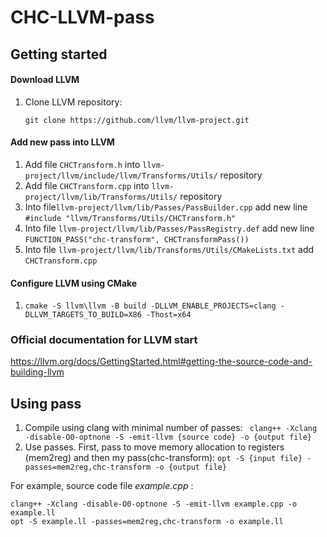 # CHC-LLVM-pass



## **Getting started**

#### Download LLVM 

1. Clone LLVM repository: 

    `git clone https://github.com/llvm/llvm-project.git`



#### Add new pass into LLVM

1. Add file `CHCTransform.h` into `llvm-project/llvm/include/llvm/Transforms/Utils/` repository
2. Add file `CHCTransform.cpp` into `llvm-project/llvm/lib/Transforms/Utils/` repository
3. Into file`llvm-project/llvm/lib/Passes/PassBuilder.cpp` add new line `#include "llvm/Transforms/Utils/CHCTransform.h"`
4. Into file `llvm-project/llvm/lib/Passes/PassRegistry.def` add new line `FUNCTION_PASS("chc-transform", CHCTransformPass())`
5. Into file `llvm-project/llvm/lib/Transforms/Utils/CMakeLists.txt` add `CHCTransform.cpp`



 #### Configure LLVM using CMake 

1. ```
   cmake -S llvm\llvm -B build -DLLVM_ENABLE_PROJECTS=clang -DLLVM_TARGETS_TO_BUILD=X86 -Thost=x64
   ```



### Official documentation for LLVM start 

https://llvm.org/docs/GettingStarted.html#getting-the-source-code-and-building-llvm



## **Using pass**

1. Compile using clang with minimal number of passes: ` clang++ -Xclang -disable-O0-optnone -S -emit-llvm {source code} -o {output file}`
2. Use passes. First, pass to move memory allocation to registers (mem2reg) and then my pass(chc-transform): `opt -S {input file} -passes=mem2reg,chc-transform -o {output file}` 



For example, source code file *example.cpp* :

```
clang++ -Xclang -disable-O0-optnone -S -emit-llvm example.cpp -o example.ll
opt -S example.ll -passes=mem2reg,chc-transform -o example.ll
```





